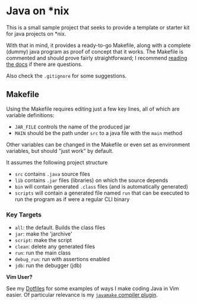 # Java on \*nix

This is a small sample project that seeks to provide a template or starter kit
for java projects on \*nix.

With that in mind, it provides a ready-to-go Makefile, along with a complete
(dummy) java program as proof of concept that it works. The Makefile is
commented and should prove fairly straightforward; I recommend [reading the
docs][make] if there are questions.

Also check the `.gitignore` for some suggestions.

## Makefile

Using the Makefile requires editing just a few key lines, all of which are
variable definitions:

- `JAR_FILE` controls the name of the produced jar
- `MAIN` should be the path under `src` to a java file with the `main` method

Other variables can be changed in the Makefile or even set as environment
variables, but should "just work" by default.

It assumes the following project structure

- `src` contains `.java` source files
- `lib` contains `.jar` files (libraries) on which the source depends
- `bin` will contain generated `.class` files (and is automatically generated)
- `scripts` will contain a generated file named `run` that can be executed to
  run the program as if were a regular CLI binary

### Key Targets

- `all`: the default. Builds the class files
- `jar`: make the 'jarchive'
- `script`: make the script
- `clean`: delete any generated files
- `run`: run the main class
- `debug_run`: run with assertions enabled
- `jdb`: run the debugger (jdb)

__Vim User?__

See my [Dotfiles][Dotfiles] for some examples of ways I make coding Java in Vim
easier. Of particular relevance is my [`javamake` compiler plugin][compiler].

[make]: https://www.gnu.org/software/make/manual/html_node/index.html#Top
[Dotfiles]: https://github.com/benknoble/Dotfiles/tree/master/links/vim
[compiler]: https://github.com/benknoble/Dotfiles/blob/master/links/vim/compiler/javamake.vim
